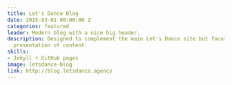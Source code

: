 ```yaml
---
title: Let's Dance Blog
date: 2015-03-01 00:00:00 Z
categories: featured
leader: Modern blog with a nice big header.
description: Designed to complement the main Let's Dance site but focus on the clear
  presentation of content.
skills:
- Jekyll + GitHub pages
image: letsdance-blog
link: http://blog.letsdance.agency
---
```


